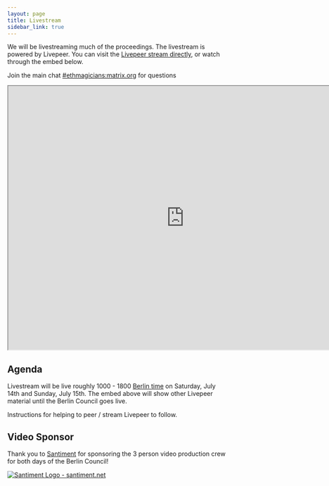 ```yaml
---
layout: page
title: Livestream
sidebar_link: true
---
```


We will be livestreaming much of the proceedings. The livestream is powered by Livepeer. You can visit the [Livepeer stream directly](https://media.livepeer.org/channels/0x0dDB225031cCB58fF42866f82D907F7766899014), or watch through the embed below.

Join the main chat [#ethmagicians:matrix.org](https://riot.im/app/#/room/#ethmagicians:matrix.org) for questions

<iframe width="800" height="600" src="https://media.livepeer.org/embed/0x0ddb225031ccb58ff42866f82d907f7766899014/?maxWidth=100%&aspectRatio=16:9"></iframe>

## Agenda

Livestream will be live roughly 1000 - 1800 [Berlin time](https://www.timeanddate.com/worldclock/germany/berlin) on Saturday, July 14th and Sunday, July 15th. The embed above will show other Livepeer material until the Berlin Council goes live.

Instructions for helping to peer / stream Livepeer to follow.

## Video Sponsor

Thank you to [Santiment](http://santiment.net) for sponsoring the 3 person video production crew for both days of the Berlin Council!

<a href="http://santiment.net"><img src="../assets/santiment_logo_onwhite_500px.png" alt="Santiment Logo - santiment.net"></a>